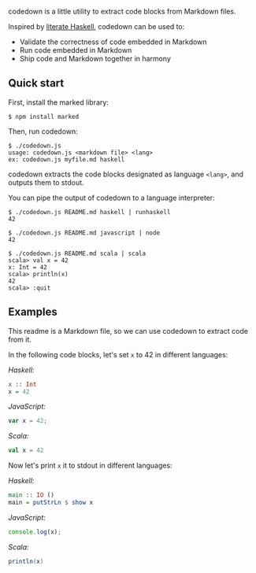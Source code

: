 codedown is a little utility to extract code blocks from Markdown files.

Inspired by [literate Haskell][1], codedown can be used to:

* Validate the correctness of code embedded in Markdown
* Run code embedded in Markdown
* Ship code and Markdown together in harmony

## Quick start

First, install the marked library:

```
$ npm install marked
```

Then, run codedown:

```
$ ./codedown.js 
usage: codedown.js <markdown file> <lang>
ex: codedown.js myfile.md haskell
```

codedown extracts the code blocks designated as language `<lang>`, and
outputs them to stdout.

You can pipe the output of codedown to a language interpreter:

```
$ ./codedown.js README.md haskell | runhaskell
42
```

```
$ ./codedown.js README.md javascript | node
42
```

```
$ ./codedown.js README.md scala | scala
scala> val x = 42
x: Int = 42
scala> println(x)
42
scala> :quit
```

## Examples

This readme is a Markdown file, so we can use codedown to extract code
from it.

In the following code blocks, let's set `x` to 42 in different
languages:

*Haskell:*

```haskell
x :: Int
x = 42
```

*JavaScript:*

```javascript
var x = 42;
```

*Scala:*

```scala
val x = 42
```

Now let's print `x` it to stdout in different languages:

*Haskell:*

```haskell
main :: IO ()
main = putStrLn $ show x
```

*JavaScript:*

```javascript
console.log(x);
```

*Scala:*

```scala
println(x)
```

[1]: https://wiki.haskell.org/Literate_programming
